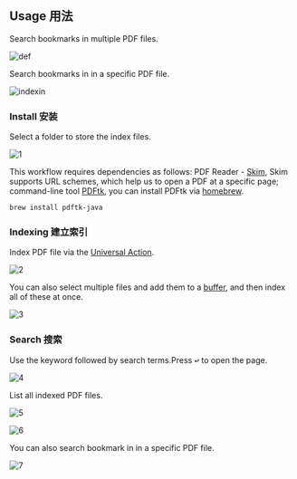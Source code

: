 ## Usage 用法

Search bookmarks in multiple PDF files.

![def](https://github.com/HF706/My_Alfred_workflow/assets/34521475/19a1f243-8fc1-484c-b6f9-24f1668c1288)

Search bookmarks in in a specific PDF file.

![indexin](https://github.com/HF706/My_Alfred_workflow/assets/34521475/2ff37565-c4f3-49f0-9b62-0d3160ec4c44)


### Install 安装

Select a folder to store the index files.

![1](https://github.com/HF706/My_Alfred_workflow/assets/34521475/80fb1770-4cdd-46a3-93cf-b997be1805ec)

This workflow requires dependencies as follows: 
PDF Reader - [Skim](https://skim-app.sourceforge.io), Skim supports URL schemes, which help us to open a PDF at a specific page;
command-line tool [PDFtk](https://formulae.brew.sh/formula/pdftk-java), you can install PDFtk via [homebrew](https://brew.sh).

```
brew install pdftk-java
```

### Indexing 建立索引

Index PDF file via the [Universal Action](https://www.alfredapp.com/help/features/universal-actions/).

![2](https://github.com/HF706/My_Alfred_workflow/assets/34521475/11870089-274a-4b99-929c-0d51f23fabf4)

You can also select multiple files and add them to a [buffer](https://www.alfredapp.com/help/features/file-search/#file-buffer), and then index all of these at once.

![3](https://github.com/HF706/My_Alfred_workflow/assets/34521475/f6407e68-b861-499e-ae71-4cf26b5dea73)

### Search 搜索

Use the keyword followed by search terms.Press <kbd>↩</kbd> to open the page.

![4](https://github.com/HF706/My_Alfred_workflow/assets/34521475/e7d70396-2ace-4881-8554-699359938505)

List all indexed PDF files.

![5](https://github.com/HF706/My_Alfred_workflow/assets/34521475/dbe063f4-41fc-4042-9621-f3e1def364a5)

![6](https://github.com/HF706/My_Alfred_workflow/assets/34521475/6a4cd4a6-649a-40eb-aa42-38a054f812a8)

You can also search bookmark in in a specific PDF file.

![7](https://github.com/HF706/My_Alfred_workflow/assets/34521475/cbebded9-735e-4cd3-80bc-2dbb093c3d21)
